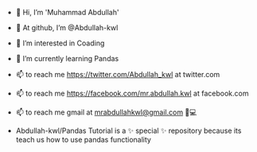 - 👋 Hi, I’m 'Muhammad Abdullah'
- 👋 At github, I’m @Abdullah-kwl
- 👀 I’m interested in Coading
- 🌱 I’m currently learning Pandas
- 📫 to reach me https://twitter.com/Abdullah_kwl at twitter.com
- 📫 to reach me https://facebook.com/mr.abdullah.kwl at facebook.com
- 📫 to reach me gmail at mrabdullahkwl@gmail.com 📃💻




- Abdullah-kwl/Pandas Tutorial is a ✨ special ✨ repository because its teach us how to use pandas functionality



